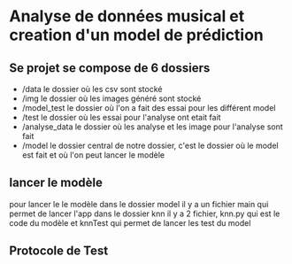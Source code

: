 # Analyse de données musical et creation d'un model de prédiction
## Se projet se compose de 6 dossiers
* /data le dossier où les csv sont stocké
* /img le dossier où les images généré sont stocké
* /model_test le dossier où l'on a fait des essai pour les différent model
* /test le dossier où les essai pour l'analyse ont etait fait
* /analyse_data le dossier où les analyse et les image pour l'analyse sont fait
* /model le dossier central de notre dossier, c'est le dossier où le model est fait et où l'on peut lancer le modèle

## lancer le modèle
pour lancer le le modèle dans le dossier model il y a un fichier main qui permet de lancer l'app
dans le dossier knn il y a 2 fichier, knn.py qui est le code du modèle et knnTest qui permet de lancer les test du model

## Protocole de Test 
